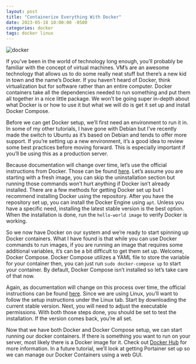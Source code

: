 ```yaml
---
layout: post
title: "Containerize Everything With Docker"
date: 2023-05-18 10:00:00 -0500
categories: docker
tags: docker linux
---
```


![docker](https://carlos.oulman.net/wp-content/uploads/2022/03/docker_gfx.jpg)

If you’ve been in the world of technology long enough, you’ll probably be familiar with the concept of virtual machines. VM’s are an awesome technology that allows us to do some really neat stuff but there’s a new kid in town and the name’s Docker. If you haven’t heard of Docker, think virtualization but for software rather than an entire computer. Docker containers take all the dependencies needed to run something and put them all together in a nice little package. We won’t be going super in-depth about what Docker is or how to use it but what we will do is get it set up and install Docker Compose.

Before we can get Docker setup, we’ll first need an environment to run it in. In some of my other tutorials, I have gone with Debian but I’ve recently made the switch to Ubuntu as it’s based on Debian and tends to offer more support. If you’re setting up a new environment, it’s a good idea to review some best practices before moving forward. This is especially important if you’ll be using this as a production server.

Because documentation will change over time, let’s use the official instructions from Docker. Those can be found [here](https://docs.docker.com/engine/install/ubuntu/). Let’s assume you are starting with a fresh image, you can skip the uninstallation section but running those commands won’t hurt anything if Docker isn’t already installed. There are a few methods for getting Docker set up but I recommend installing Docker using the repository. After you have the repository set up, you can install the Docker Engine using `apt`. Unless you have a specific need, installing the latest stable version is the best option. When the installation is done, run the `hello-world image` to verify Docker is working.

So we now have Docker on our system and we’re ready to start spinning up Docker containers. What I have found is that while you can use Docker commands to run images, if you are running an image that requires some additional variables, it’s can be a bit difficult to get them set up. Welcome, Docker Compose. Docker Compose utilizes a YAML file to store the variable for your container then, you can just run `sudo docker-compose up` to start your container. By default, Docker Compose isn’t installed so let’s take care of that now.

Again, as documentation will change on this process over time, the official instructions can be found [here](https://docs.docker.com/compose/install/). Since we are using Linux, you’ll want to follow the setup instructions under the Linux tab. Start by downloading the current stable version. Next, you will need to adjust the executable permissions. With both those steps done, you should be set to test the installation. If the version comes back, you’re all set.

Now that we have both Docker and Docker Compose setup, we can start running our docker containers. If there is something you want to run on your server, most likely there is a Docker image for it. Check out [Docker Hub](https://hub.docker.com/) for more information. In a future tutorial, we’ll look at getting Portainer set up so we can manage our Docker Containers using a web GUI.